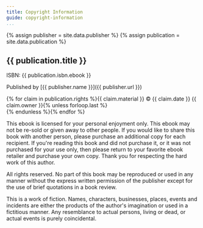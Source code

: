 ```yaml
---
title: Copyright Information
guide: copyright-information
...
```

{% assign publisher = site.data.publisher %}
{% assign publication = site.data.publication %}

## {{ publication.title }}

ISBN: {{ publication.isbn.ebook }}

Published by [{{ publisher.name }}]({{ publisher.url }})

{% for claim in publication.rights
%}{{ claim.material }} &copy; {{ claim.date }} {{ claim.owner }}{%
  unless forloop.last %}<br />{% endunless %}{%
endfor %}

This ebook is licensed for your personal enjoyment only.
This ebook may not be re-sold or given away to other people.
If you would like to share this book with another person,
please purchase an additional copy for each recipient.
If you're reading this book and did not purchase it,
or it was not purchased for your use only,
then please return to your favorite ebook retailer
and purchase your own copy.
Thank you for respecting the hard work of this author.

All rights reserved.
No part of this book may be reproduced or used in any manner
without the express written permission of the publisher
except for the use of brief quotations in a book review.

This is a work of fiction.
Names, characters, businesses, places, events and incidents
are either the products of the author's imagination
or used in a fictitious manner.
Any resemblance to actual persons, living or dead, or actual events
is purely coincidental.
